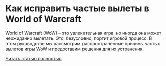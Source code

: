 # Как исправить частые вылеты в World of Warcraft



World of Warcraft (WoW) – это увлекательная игра, но иногда она может неожиданно вылетать. Это, безусловно, портит игровой процесс. В этом руководстве мы рассмотрим распространенные причины частых вылетов игры WoW и предоставим решения для их устранения.

[Читать статью полностью](https://xyberbara.com/gaming/vilety-wow/)
